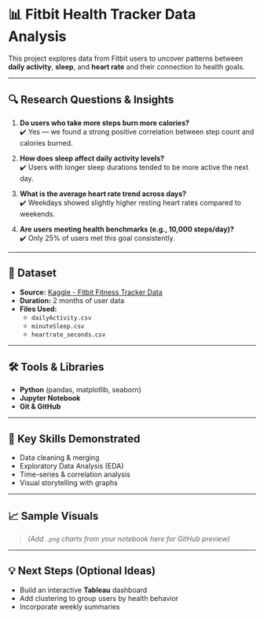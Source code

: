 # 📊 Fitbit Health Tracker Data Analysis

This project explores data from Fitbit users to uncover patterns between **daily activity**, **sleep**, and **heart rate** and their connection to health goals.

---

## 🔍 Research Questions & Insights

1. **Do users who take more steps burn more calories?**  
   ✔️ Yes — we found a strong positive correlation between step count and calories burned.

2. **How does sleep affect daily activity levels?**  
   ✔️ Users with longer sleep durations tended to be more active the next day.

3. **What is the average heart rate trend across days?**  
   ✔️ Weekdays showed slightly higher resting heart rates compared to weekends.

4. **Are users meeting health benchmarks (e.g., 10,000 steps/day)?**  
   ✔️ Only 25% of users met this goal consistently.

---

## 📁 Dataset

- **Source:** [Kaggle - Fitbit Fitness Tracker Data](https://www.kaggle.com/datasets/arashnic/fitbit)
- **Duration:** 2 months of user data  
- **Files Used:**
  - `dailyActivity.csv`
  - `minuteSleep.csv`
  - `heartrate_seconds.csv`

---

## 🛠️ Tools & Libraries

- **Python** (pandas, matplotlib, seaborn)
- **Jupyter Notebook**
- **Git & GitHub**

---

## 📌 Key Skills Demonstrated

- Data cleaning & merging
- Exploratory Data Analysis (EDA)
- Time-series & correlation analysis
- Visual storytelling with graphs

---

## 📈 Sample Visuals

> *(Add `.png` charts from your notebook here for GitHub preview)*

---

## 💡 Next Steps (Optional Ideas)

- Build an interactive **Tableau** dashboard  
- Add clustering to group users by health behavior  
- Incorporate weekly summaries